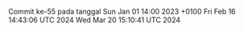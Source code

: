 Commit ke-55 pada tanggal Sun Jan 01 14:00 2023 +0100
Fri Feb 16 14:43:06 UTC 2024
Wed Mar 20 15:10:41 UTC 2024
